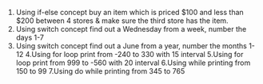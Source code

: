 1. Using if-else concept buy an item which is priced $100 and less than $200 between 4 stores & make sure the third store has the item.
2. Using switch concept find out a Wednesday from a week, number the days 1-7 
3. Using switch concept find out a June from a year, number the months 1-12 
4.Using for loop print from -240 to 330 with 15 interval
5.Using for loop print from 999 to -560 with 20 interval
6.Using while printing from 150 to 99 
7.Using do while printing from 345 to 765